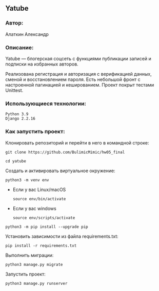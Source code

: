 ## Yatube

### Автор: 
Алаткин Александр

### Описание:
Yatube — блогерская соцсеть с функциями публикации записей и подписки на избранных авторов.

Реализована регистрация и авторизация с верификацией данных, сменой и восстановлением пароля. Есть небольшой фронт с настроенной пагинацией и кешированием. Проект покрыт тестами Unittest.

### Использующиеся технологии:
```
Python 3.9
Django 2.2.16
```

### Как запустить проект:

Клонировать репозиторий и перейти в него в командной строке:

```
git clone https://github.com/BulimicMimic/hw05_final
```

```
cd yatube
```

Cоздать и активировать виртуальное окружение:

```
python3 -m venv env
```

* Если у вас Linux/macOS

    ```
    source env/bin/activate
    ```

* Если у вас windows

    ```
    source env/scripts/activate
    ```

```
python3 -m pip install --upgrade pip
```

Установить зависимости из файла requirements.txt:

```
pip install -r requirements.txt
```

Выполнить миграции:

```
python3 manage.py migrate
```

Запустить проект:

```
python3 manage.py runserver
```
